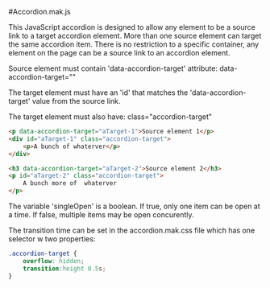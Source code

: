 #Accordion.mak.js

This JavaScript accordion is designed to allow any element to be a source link to a target accordion element. More than one source element can target the same accordion item. There is no restriction to a specific container, any element on the page can be a source link to an accordion element.

Source element must contain 'data-accordion-target' attribute:
data-accordion-target="<id-of-target-element>" 

The target element must have an 'id' that matches the 'data-accordion-target' value from the source link.

The target element must also have:   class="accordion-target"

```html
<p data-accordion-target="aTarget-1">Source element 1</p>
<div id="aTarget-1" class="accordion-target">
	<p>A bunch of whaterver</p>
</div>

<h3 data-accordion-target="aTarget-2">Source element 2</h3>
<p id="aTarget-2" class="accordion-target">
	A bunch more of  whaterver
</p>
```

The variable 'singleOpen' is a boolean. If true, only one item can be open at a time. If false, multiple items may be open concurently.

The transition time can be set in the accordion.mak.css file which has one selector w two properties:

```css
.accordion-target { 
    overflow: hidden;
    transition:height 0.5s;
}
```



